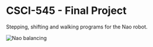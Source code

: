 # CSCI-545 - Final Project
Stepping, shifting and walking programs for the Nao robot.

![Nao balancing](https://dl.dropboxusercontent.com/u/17489929/Studium/2.%20Semester/Robotics/Final%20Project%20Robotics/Nao.gif)
